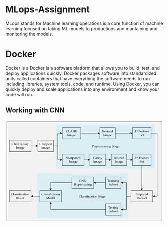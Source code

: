 # MLops-Assignment
MLops stands for Machine learning operations is a core function of machine learning focused on taking ML models to productions and mantaining and monitoring the models.

# Docker
Docker is a Docker is a software platform that allows you to build, test, and deploy applications quickly. Docker packages software into standardized units called containers that have everything the software needs to run including libraries, system tools, code, and runtime. Using Docker, you can quickly deploy and scale applications into any environment and know your code will run.
## Working with CNN
![Alt text](Images/woking.jpg)
